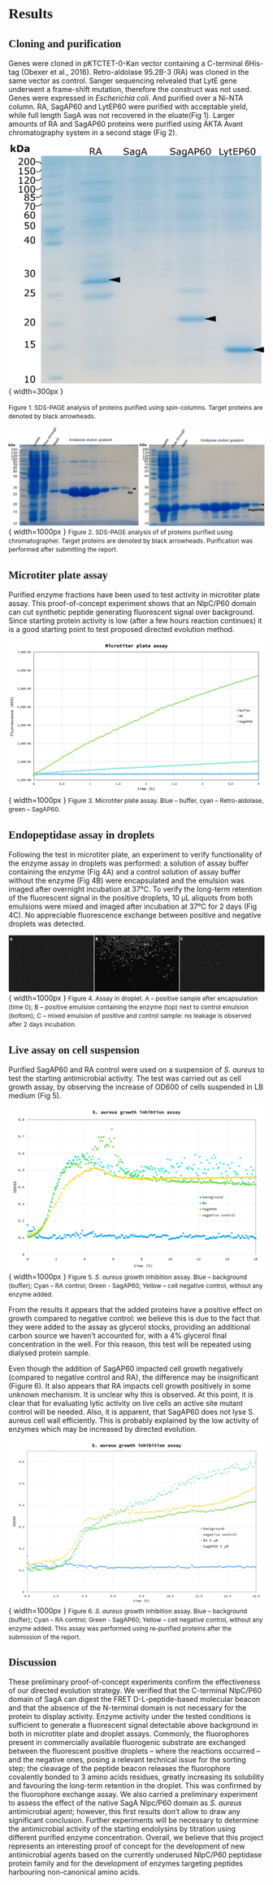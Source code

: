 # **<span style="font-family:Source Code pro">Results</span>**

## <span style="font-family:Source Code pro">Cloning and purification</span>

Genes were cloned in pKTCTET-0-Kan vector containing a C-terminal 6His-tag (Obexer et al., 2016). Retro-aldolase 95.2B-3 (RA) was cloned in the same vector as control. Sanger sequencing relvealed that LytE gene underwent a frame-shift mutation, therefore the construct was not used. Genes were expressed in *Escherichia coli*. And purified over a Ni-NTA column. RA, SagAP60 and LytEP60 were purified with acceptable yield, while full length SagA was not recovered in the eluate(Fig 1). Larger amounts of RA and SagAP60 proteins were purified using ÄKTA Avant chromatography system in a second stage (Fig 2).

![SDS-PAGE](img/sds-page.png){ width=300px }

<span style="font-size: 12px">Figure 1. SDS-PAGE analysis of proteins purified using spin-columns. Target proteins are denoted by black arrowheads.<span>

![SDS-PAGE2](img/Akta_gels.png){ width=1000px }
<span style="font-size: 12px">Figure 2. SDS-PAGE analysis of  of proteins purified using chromatographer. Target proteins are denoted by black arrowheads. Purification was performed after submitting the report.<span>

## <span style="font-family:Source Code pro">Microtiter plate assay</span>

Purified enzyme fractions have been used to test activity in microtiter plate assay. This proof-of-concept experiment shows that an NlpC/P60 domain can cut synthetic peptide generating fluorescent signal over background. Since starting protein activity is low (after a few hours reaction continues) it is a good starting point to test proposed directed evolution method.

![Microtitter_assay](img/Microtitter.jpeg){ width=1000px }
<span style="font-size: 12px">Figure 3. Microtiter plate assay. Blue – buffer, cyan – Retro-aldolase, green – SagAP60.<span>

## <span style="font-family:Source Code pro">Endopeptidase assay in droplets</span>

Following the test in microtiter plate, an experiment to verify functionality of the enzyme assay in droplets was performed: a solution of assay buffer containing the enzyme (Fig 4A) and a control solution of assay buffer without the enzyme (Fig 4B) were encapsulated and the emulsion was imaged after overnight incubation at 37°C. 
To verify the long-term retention of the fluorescent signal in the positive droplets, 10 µL aliquots from both emulsions were mixed and imaged after incubation at 37°C for 2 days (Fig 4C). No appreciable fluorescence exchange between positive and negative droplets was detected.

![SDS-PAGE](img/droplets.png){ width=1000px }
<span style="font-size: 12px">Figure 4. Assay in droplet. A – positive sample after encapsulation (time 0); B – positive emulsion containing the enzyme (top) next to control emulsion (bottom); C – mixed emulsion of positive and control sample: no leakage is observed after 2 days incubation.<span>

## <span style="font-family:Source Code pro">Live assay on cell suspension</span>

Purified SagAP60 and RA control were used on a suspension of *S. aureus* to test the starting antimicrobial activity. The test was carried out as cell growth assay, by observing the increase of OD600 of cells suspended in LB medium (Fig 5).

![aureus_plot_2](img/aureus_plot_2.png){ width=1000px } 
<span style="font-size: 12px">Figure 5. *S. aureus* growth inhibition assay. Blue – background (buffer); Cyan – RA control; Green - SagAP60; Yellow – cell negative control, without any enzyme added.<span>

From the results it appears that the added proteins have a positive effect on growth compared to negative control: we believe this is due to the fact that they were added to the assay as glycerol stocks, providing an additional carbon source we haven’t accounted for, with a 4% glycerol final concentration in the well. For this reason, this test will be repeated using dialysed protein sample.

Even though the addition of SagAP60 impacted cell growth negatively (compared to negative control and RA), the difference may be insignificant (Figure 6). It also appears that RA impacts cell growth positively in some unknown mechanism. It is unclear why this is observed. At this point, it is clear that for evaluating lytic activity on live cells an active site mutant control will be needed. Also, it is apparent, that SagAP60 does not lyse S. aureus cell wall efficiently. This is probably explained by the low activity of enzymes which may be increased by directed evolution.

![aureus_plot_4](img/aureus_plot_4.png){ width=1000px }
<span style="font-size: 12px">Figure 6. *S. aureus* growth inhibition assay. Blue – background (buffer); Cyan – RA control; Green - SagAP60; Yellow – cell negative control, without any enzyme added. This assay was performed using re-purified proteins after the submission of the report.<span>

## <span style="font-family:Source Code pro">Discussion</span>

These preliminary proof-of-concept experiments confirm the effectiveness of our directed evolution strategy. We verified that the C-terminal NlpC/P60 domain of SagA can digest the FRET D-L-peptide-based molecular beacon and that the absence of the N-terminal domain is not necessary for the protein to display activity. Enzyme activity under the tested conditions is sufficient to generate a fluorescent signal detectable above background in both in microtiter plate and droplet assays. Commonly, the fluorophores present in commercially available fluorogenic substrate are exchanged between the fluorescent positive droplets – where the reactions occurred – and the negative ones, posing a relevant technical issue for the sorting step; the cleavage of the peptide beacon releases the fluorophore covalently bonded to 3 amino acids residues, greatly increasing its solubility and favouring the long-term retention in the droplet. This was confirmed by the fluorophore exchange assay. We also carried a preliminary experiment to assess the effect of the native SagA Nlpc/P60 domain as *S. aureus* antimicrobial agent; however, this first results don’t allow to draw any significant conclusion. Further experiments will be necessary to determine the antimicrobial activity of the starting endolysins by titration using different purified enzyme concentration.
Overall, we believe that this project represents an interesting proof of concept for the development of new antimicrobial agents based on the currently underused NlpC/P60 peptidase protein family and for the development of enzymes targeting peptides harbouring non-canonical amino acids.
